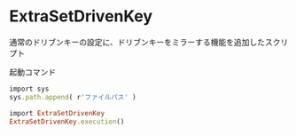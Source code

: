 # ExtraSetDrivenKey
通常のドリブンキーの設定に、ドリブンキーをミラーする機能を追加したスクリプト<br>

起動コマンド<br>

```Python:.rb
import sys 
sys.path.append( r'ファイルパス' )

import ExtraSetDrivenKey
ExtraSetDrivenKey.execution()
```
